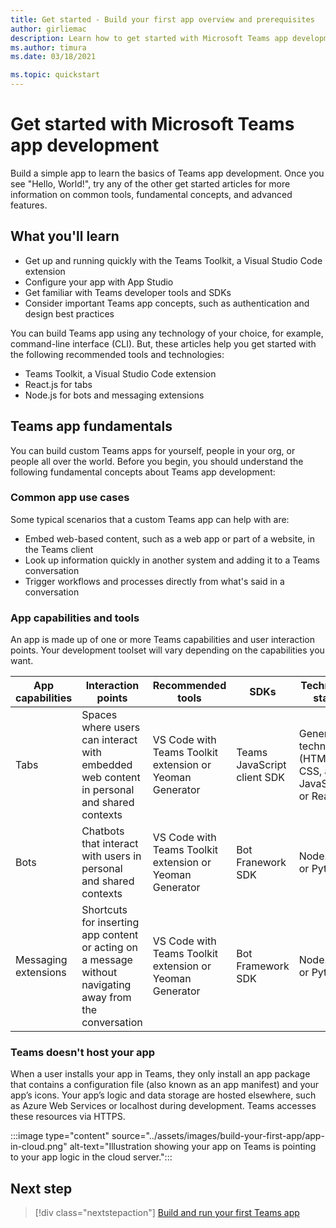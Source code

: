 ```yaml
---
title: Get started - Build your first app overview and prerequisites
author: girliemac
description: Learn how to get started with Microsoft Teams app development and set up your environment.
ms.author: timura
ms.date: 03/18/2021

ms.topic: quickstart
---
```

# Get started with Microsoft Teams app development

Build a simple app to learn the basics of Teams app development. Once you see "Hello, World!", try any of the other get started articles for more information on common tools, fundamental concepts, and advanced features.



## What you'll learn

* Get up and running quickly with the Teams Toolkit, a Visual Studio Code extension 
* Configure your app with App Studio 
* Get familiar with Teams developer tools and SDKs
* Consider important Teams app concepts, such as authentication and design best practices

You can build Teams app using any technology of your choice, for example, command-line interface (CLI). But, these articles help you get started with the following recommended tools and technologies:

* Teams Toolkit, a Visual Studio Code extension
* React.js for tabs
* Node.js for bots and messaging extensions


## Teams app fundamentals

You can build custom Teams apps for yourself, people in your org, or people all over the world. Before you begin, you should understand the following fundamental concepts about Teams app development:

### Common app use cases

Some typical scenarios that a custom Teams app can help with are:

* Embed web-based content, such as a web app or part of a website, in the Teams client
* Look up information quickly in another system and adding it to a Teams conversation 
* Trigger workflows and processes directly from what's said in a conversation 

### App capabilities and tools

An app is made up of one or more Teams capabilities and user interaction points. Your development toolset will vary depending on the capabilities you want.

| **App capabilities**| **Interaction points** | **Recommended tools** | **SDKs** | **Technology stacks** |
|--------|--------|--------|--------|--------|
| Tabs | Spaces where users can interact with embedded web content in personal and shared contexts | VS Code with Teams Toolkit extension or Yeoman Generator | Teams JavaScript client SDK | General web technologies (HTML, CSS, and JavaScript) or React.js |
| Bots | Chatbots that interact with users in personal and shared contexts | VS Code with Teams Toolkit extension or Yeoman Generator | Bot Franework SDK | Node.js, C#, or Python | 
| Messaging extensions | Shortcuts for inserting app content or acting on a message without navigating away from the conversation | VS Code with Teams Toolkit extension or Yeoman Generator | Bot Framework SDK | Node.js, C#, or Python |

### Teams doesn't host your app

When a user installs your app in Teams, they only install an app package that contains a configuration file (also known as an app manifest) and your app’s icons. Your app’s logic and data storage are hosted elsewhere, such as Azure Web Services or localhost during development. Teams accesses these resources via HTTPS.

:::image type="content" source="../assets/images/build-your-first-app/app-in-cloud.png" alt-text="Illustration showing your app on Teams is pointing to your app logic in the cloud server.":::

## Next step

> [!div class="nextstepaction"]
> [Build and run your first Teams app](../build-your-first-app/build-and-run.md)
